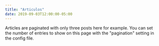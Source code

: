 ```yaml
---
title: "Articulos"
date: 2019-09-03T12:00:00-05:00
---
```

Articles are paginated with only three posts here for example. You can set the number of entries to show on this page with the "pagination" setting in the config file.
